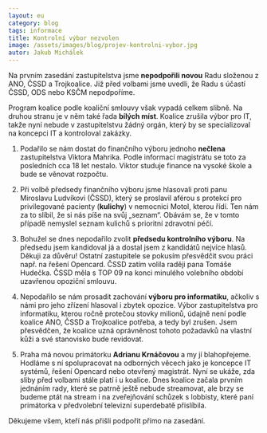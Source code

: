 ```yaml
---
layout: eu
category: blog
tags: informace
title: Kontrolní výbor nezvolen
image: /assets/images/blog/projev-kontrolni-vybor.jpg
autor: Jakub Michálek
---
```


Na prvním zasedání zastupitelstva jsme **nepodpořili novou** Radu složenou z ANO,
ČSSD a Trojkoalice. Již před volbami jsme uvedli, že Radu s účastí ČSSD, ODS nebo 
KSČM nepodpoříme. 

Program koalice podle koaliční smlouvy však vypadá celkem slibně.
Na druhou stranu je v něm také řada **bílých míst**.
Koalice zrušila výbor pro IT, takže nyní nebude v zastupitelstvu žádný orgán,
který by se specializoval na koncepci IT a kontroloval zakázky.

1. Podařilo se nám dostat do finančního výboru jednoho **nečlena** zastupitelstva 
   Viktora Mahrika. Podle informací magistrátu se toto za posledních cca 18 let
   nestalo. Viktor studuje finance na vysoké škole a bude se věnovat rozpočtu.

2. Při volbě předsedy finančního výboru jsme hlasovali proti panu Miroslavu 
   Ludvíkovi (ČSSD), který se proslavil aférou s protekcí pro privilegované pacienty 
   (**kulichy**) v nemocnici Motol, kterou řídí. 
   Ten nám za to slíbil, že si nás píše na svůj „seznam“.
   Obávám se, že v tomto případě nemyslel seznam kulichů s prioritní zdravotní péčí.

3. Bohužel se dnes nepodařilo zvolit **předsedu kontrolního výboru**. Na předsedu 
   jsem kandidoval já a dostal jsem z kandidátů nejvíce hlasů. Děkuji za důvěru! 
   Ostatní zastupitele se pokusím přesvědčit svou práci např. na řešení Opencard.
   ČSSD zatím volila raději pana Tomáše Hudečka. ČSSD měla s TOP 09 na konci minulého 
   volebního období uzavřenou opoziční smlouvu.

4. Nepodařilo se nám prosadit zachování **výboru pro informatiku**, ačkoliv s námi
   pro jeho zřízení hlasoval i zbytek opozice. Výbor zastupitelstva pro 
   informatiku, kterou ročně protečou stovky milionů, údajně není podle koalice
   ANO, ČSSD a Trojkoalice potřeba, a tedy byl zrušen.
   Jsem přesvědčen, že koalice uzná 
   oprávněnost tohoto požadavků na vlastní kůži a své stanovisko bude revidovat.

5. Praha má novou primátorku **Adrianu Krnáčovou** a my jí blahopřejeme. 
   Hodláme s ní spolupracovat na odborných věcech jako je koncepce IT systémů,
   řešení Opencard nebo otevřený magistrát.
   Nyní se ukáže, zda sliby před 
   volbami stále platí i u koalice. Dnes koalice začala prvním jednáním rady, 
   které se patrně ještě nebude streamovat, ale brzy se budeme ptát na stream 
   i na zveřejňování schůzek s lobbisty, které paní primátorka v předvolební
   televizní superdebatě přislíbila.

Děkujeme všem, kteří nás přišli podpořit přímo na zasedání. 

